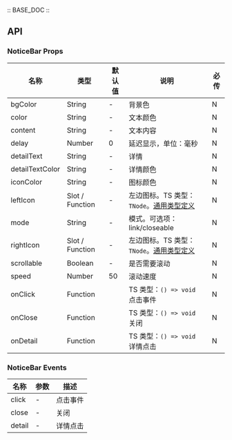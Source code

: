 :: BASE_DOC ::

## API
### NoticeBar Props

名称 | 类型 | 默认值 | 说明 | 必传
-- | -- | -- | -- | --
bgColor | String | - | 背景色 | N
color | String | - | 文本颜色 | N
content | String | - | 文本内容 | N
delay | Number | 0 | 延迟显示，单位：毫秒 | N
detailText | String | - | 详情 | N
detailTextColor | String | - | 详情颜色 | N
iconColor | String | - | 图标颜色 | N
leftIcon | Slot / Function | - | 左边图标。TS 类型：`TNode`。[通用类型定义](https://github.com/Tencent/tdesign-mobile-vue/blob/develop/src/common.ts) | N
mode | String | - | 模式。可选项：link/closeable | N
rightIcon | Slot / Function | - | 左边图标。TS 类型：`TNode`。[通用类型定义](https://github.com/Tencent/tdesign-mobile-vue/blob/develop/src/common.ts) | N
scrollable | Boolean | - | 是否需要滚动 | N
speed | Number | 50 | 滚动速度 | N
onClick | Function |  | TS 类型：`() => void`<br/>点击事件 | N
onClose | Function |  | TS 类型：`() => void`<br/>关闭 | N
onDetail | Function |  | TS 类型：`() => void`<br/>详情点击 | N

### NoticeBar Events

名称 | 参数 | 描述
-- | -- | --
click | - | 点击事件
close | - | 关闭
detail | - | 详情点击
